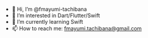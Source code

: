 - 👋 Hi, I’m @fmayumi-tachibana
- 👀 I’m interested in Dart/Flutter/Swift
- 🌱 I’m currently learning Swift
- 📫 How to reach me: fmayumi.tachibana@gmail.com

<!---
fmayumi-tachibana/fmayumi-tachibana is a ✨ special ✨ repository because its `README.md` (this file) appears on your GitHub profile.
You can click the Preview link to take a look at your changes.
--->
